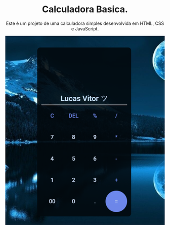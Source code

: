<div align="center">
  
# Calculadora Basica.

Este é um projeto de uma calculadora simples desenvolvida em HTML, CSS e JavaScript.

![Calculadora](/Img/calculadora.png)

<br>

</div>

